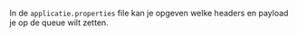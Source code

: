 In de `applicatie.properties` file kan je opgeven welke headers en payload je op de queue wilt zetten.
